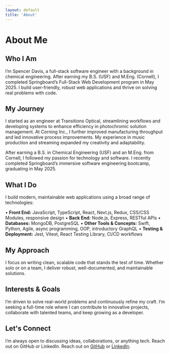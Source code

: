 ```yaml
---
layout: default
title: 'About'
---
```


# About Me

## Who I Am

I’m Spencer Davis, a full-stack software engineer with a background in chemical engineering. After earning my B.S. (USF) and M.Eng. (Cornell), I completed Springboard’s Full-Stack Web Development program in May 2025. I build user-friendly, robust web applications and thrive on solving real problems with code.

## My Journey

I started as an engineer at Transitions Optical, streamlining workflows and developing systems to enhance efficiency in photochromic solution management. At Corning Inc., I further improved manufacturing throughput and led innovative process improvements. My experience in music production and streaming expanded my creativity and adaptability.

After earning a B.S. in Chemical Engineering (USF) and an M.Eng. from Cornell, I followed my passion for technology and software. I recently completed Springboard’s immersive software engineering bootcamp, graduating in May 2025.

## What I Do

I build modern, maintainable web applications using a broad range of technologies:

• **Front End:** JavaScript, TypeScript, React, Next.js, Redux, CSS/CSS Modules, responsive design
• **Back End:** Node.js, Express, RESTful APIs
• **Databases:** MongoDB, PostgreSQL
• **Other Tools & Concepts:** Swift, Python, Agile, async programming, OOP, introductory GraphQL
• **Testing & Deployment:** Jest, Vitest, React Testing Library, CI/CD workflows

## My Approach

I focus on writing clean, scalable code that stands the test of time. Whether solo or on a team, I deliver robust, well-documented, and maintainable solutions.

## Interests & Goals

I’m driven to solve real-world problems and continuously refine my craft. I’m seeking a full-time role where I can contribute to innovative projects, collaborate with talented teams, and keep growing as a developer.

## Let's Connect

I’m always open to discussing ideas, collaborations, or anything tech. Reach out on GitHub or LinkedIn. Reach out on [GitHub](https://github.com/spencerdavis226) or [LinkedIn](https://www.linkedin.com/in/davisspencer/).
